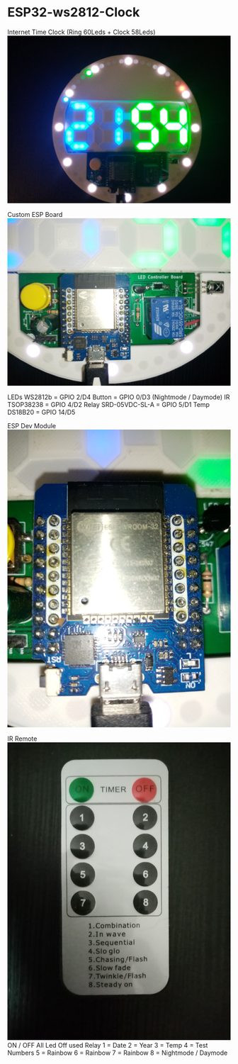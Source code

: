 # ESP32-ws2812-Clock
Internet Time Clock (Ring 60Leds + Clock 58Leds)
<img src="/images/ESP32_WS2812b_Uhr.jpg">

Custom ESP Board
<img src="/images/board.jpg">

LEDs WS2812b          = GPIO 2/D4
Button                = GPIO 0/D3 (Nightmode / Daymode)
IR TSOP38238          = GPIO 4/D2
Relay SRD-05VDC-SL-A  = GPIO 5/D1
Temp DS18B20          = GPIO 14/D5

ESP Dev Module
<img src="/images/ESP32_d1_mini.jpg">

IR Remote
<img src="/images/IR_Remote.jpg">
ON / OFF All Led Off used Relay
1 = Date
2 = Year
3 = Temp
4 = Test Numbers
5 = Rainbow 
6 = Rainbow
7 = Rainbow
8 = Nightmode / Daymode
